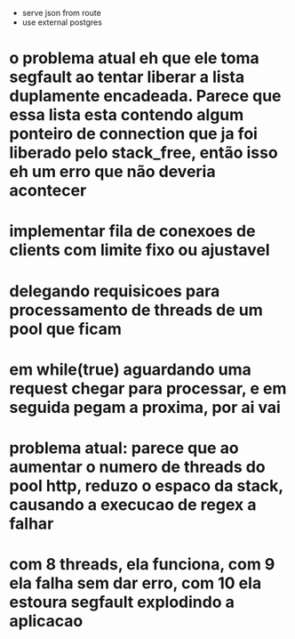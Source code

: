 - serve json from route
- use external postgres

# o problema atual eh que ele toma segfault ao tentar liberar a lista duplamente encadeada. Parece que essa lista esta contendo algum ponteiro de connection que ja foi liberado pelo stack_free, então isso eh um erro que não deveria acontecer


# implementar fila de conexoes de clients com limite fixo ou ajustavel
# delegando requisicoes para processamento de threads de um pool que ficam 
# em while(true) aguardando uma request chegar para processar, e em seguida pegam a proxima, por ai vai


# problema atual: parece que ao aumentar o numero de threads do pool http, reduzo o espaco da stack, causando a execucao de regex a falhar
# com 8 threads, ela funciona, com 9 ela falha sem dar erro, com 10 ela estoura segfault explodindo a aplicacao